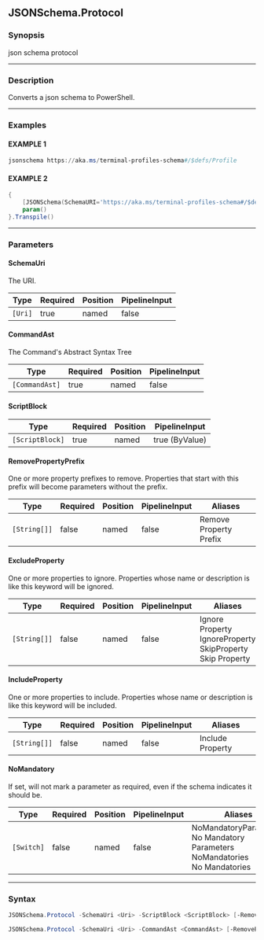 JSONSchema.Protocol
-------------------




### Synopsis
json schema protocol



---


### Description

Converts a json schema to PowerShell.



---


### Examples
#### EXAMPLE 1
```PowerShell
jsonschema https://aka.ms/terminal-profiles-schema#/$defs/Profile
```

#### EXAMPLE 2
```PowerShell
{
    [JSONSchema(SchemaURI='https://aka.ms/terminal-profiles-schema#/$defs/Profile')]
    param()
}.Transpile()
```



---


### Parameters
#### **SchemaUri**

The URI.






|Type   |Required|Position|PipelineInput|
|-------|--------|--------|-------------|
|`[Uri]`|true    |named   |false        |



#### **CommandAst**

The Command's Abstract Syntax Tree






|Type          |Required|Position|PipelineInput|
|--------------|--------|--------|-------------|
|`[CommandAst]`|true    |named   |false        |



#### **ScriptBlock**




|Type           |Required|Position|PipelineInput |
|---------------|--------|--------|--------------|
|`[ScriptBlock]`|true    |named   |true (ByValue)|



#### **RemovePropertyPrefix**

One or more property prefixes to remove.
Properties that start with this prefix will become parameters without the prefix.






|Type        |Required|Position|PipelineInput|Aliases               |
|------------|--------|--------|-------------|----------------------|
|`[String[]]`|false   |named   |false        |Remove Property Prefix|



#### **ExcludeProperty**

One or more properties to ignore.
Properties whose name or description is like this keyword will be ignored.






|Type        |Required|Position|PipelineInput|Aliases                                                              |
|------------|--------|--------|-------------|---------------------------------------------------------------------|
|`[String[]]`|false   |named   |false        |Ignore Property<br/>IgnoreProperty<br/>SkipProperty<br/>Skip Property|



#### **IncludeProperty**

One or more properties to include.
Properties whose name or description is like this keyword will be included.






|Type        |Required|Position|PipelineInput|Aliases         |
|------------|--------|--------|-------------|----------------|
|`[String[]]`|false   |named   |false        |Include Property|



#### **NoMandatory**

If set, will not mark a parameter as required, even if the schema indicates it should be.






|Type      |Required|Position|PipelineInput|Aliases                                                                               |
|----------|--------|--------|-------------|--------------------------------------------------------------------------------------|
|`[Switch]`|false   |named   |false        |NoMandatoryParameters<br/>No Mandatory Parameters<br/>NoMandatories<br/>No Mandatories|





---


### Syntax
```PowerShell
JSONSchema.Protocol -SchemaUri <Uri> -ScriptBlock <ScriptBlock> [-RemovePropertyPrefix <String[]>] [-ExcludeProperty <String[]>] [-IncludeProperty <String[]>] [-NoMandatory] [<CommonParameters>]
```
```PowerShell
JSONSchema.Protocol -SchemaUri <Uri> -CommandAst <CommandAst> [-RemovePropertyPrefix <String[]>] [-ExcludeProperty <String[]>] [-IncludeProperty <String[]>] [-NoMandatory] [<CommonParameters>]
```

